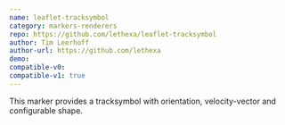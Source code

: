 ```yaml
---
name: leaflet-tracksymbol
category: markers-renderers
repo: https://github.com/lethexa/leaflet-tracksymbol
author: Tim Leerhoff
author-url: https://github.com/lethexa
demo: 
compatible-v0:
compatible-v1: true
---
```


This marker provides a tracksymbol with orientation, velocity-vector and configurable shape.
